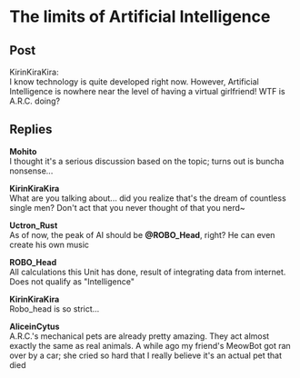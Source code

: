 # The limits of Artificial Intelligence
## Post
KirinKiraKira:<br>
I know technology is quite developed right now. However, Artificial Intelligence is nowhere near the level of having a virtual girlfriend! WTF is A.R.C. doing?
## Replies
**Mohito**<br>
I thought it's a serious discussion based on the topic; turns out is buncha nonsense...  

**KirinKiraKira**<br>
What are you talking about... did you realize that's the dream of countless single men? Don't act that you never thought of that you nerd~

**Uctron_Rust**<br>
As of now, the peak of AI should be **@ROBO\_Head**, right? He can even create his own music

**ROBO_Head**<br>
All calculations this Unit has done, result of integrating data from internet. Does not qualify as "Intelligence"

**KirinKiraKira**<br>
Robo\_head is so strict...

**AliceinCytus**<br>
A.R.C.'s mechanical pets are already pretty amazing. They act almost exactly the same as real animals. A while ago my friend's MeowBot got ran over by a car; she cried so hard that I really believe it's an actual pet that died

